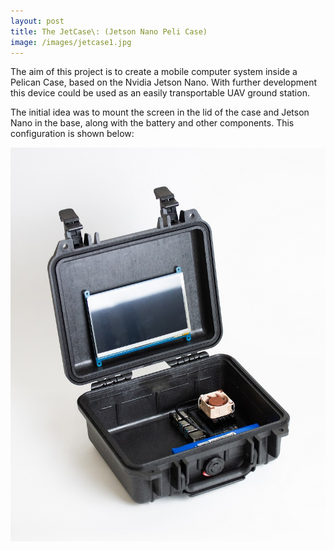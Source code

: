 ```yaml
---
layout: post
title: The JetCase\: (Jetson Nano Peli Case)
image: /images/jetcase1.jpg
---
```


The aim of this project is to create a mobile computer system inside a Pelican Case, based on the Nvidia Jetson Nano. With further development this device could be used as an easily transportable UAV ground station.

The initial idea was to mount the screen in the lid of the case and Jetson Nano in the base, along with the battery and other components. This configuration is shown below:

<img src="/images/jetcase_old2.jpg" alt="" class="inline">
